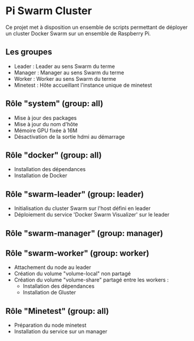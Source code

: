 Pi Swarm Cluster
=========

Ce projet met à disposition un ensemble de scripts permettant de déployer un cluster Docker Swarm sur un ensemble de Raspberry Pi.

Les groupes
-----------

* Leader  : Leader au sens Swarm du terme
* Manager : Manager au sens Swarm du terme
* Worker  : Worker au sens Swarm du terme
* Minetest : Hôte accueillant l'instance unique de minetest

Rôle "system" (group: all)
-------------

* Mise à jour des packages 
* Mise à jour du nom d'hôte
* Mémoire GPU fixée à 16M
* Désactivation de la sortie hdmi au démarrage

Rôle "docker" (group: all)
-------------

* Installation des dépendances
* Installation de Docker

Rôle "swarm-leader" (group: leader)
-------------------

* Initialisation du cluster Swarm sur l'host défini en leader
* Déploiement du service 'Docker Swarm Visualizer' sur le leader

Rôle "swarm-manager" (group: manager)
--------------------

Rôle "swarm-worker" (group: worker)
-------------------

* Attachement du node au leader
* Création du volume "volume-local" non partagé
* Création du volume "volume-share" partagé entre les workers :
  * Installation des dépendances
  * Installation de Gluster

Rôle "Minetest" (group: all)
----------------------------

 * Préparation du node minetest
 * Installation du service sur un manager